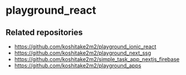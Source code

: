 # playground_react

## Related repositories

- https://github.com/koshitake2m2/playground_ionic_react
- https://github.com/koshitake2m2/playground_next_ssg
- https://github.com/koshitake2m2/simple_task_app_nextjs_firebase
- https://github.com/koshitake2m2/playground_apps
